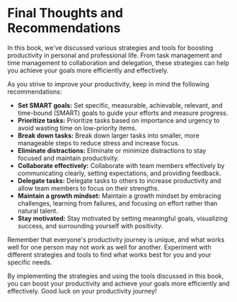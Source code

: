 # Final Thoughts and Recommendations

In this book, we've discussed various strategies and tools for boosting productivity in personal and professional life. From task management and time management to collaboration and delegation, these strategies can help you achieve your goals more efficiently and effectively.

As you strive to improve your productivity, keep in mind the following recommendations:

* **Set SMART goals:** Set specific, measurable, achievable, relevant, and time-bound (SMART) goals to guide your efforts and measure progress.
* **Prioritize tasks:** Prioritize tasks based on importance and urgency to avoid wasting time on low-priority items.
* **Break down tasks:** Break down larger tasks into smaller, more manageable steps to reduce stress and increase focus.
* **Eliminate distractions:** Eliminate or minimize distractions to stay focused and maintain productivity.
* **Collaborate effectively:** Collaborate with team members effectively by communicating clearly, setting expectations, and providing feedback.
* **Delegate tasks:** Delegate tasks to others to increase productivity and allow team members to focus on their strengths.
* **Maintain a growth mindset:** Maintain a growth mindset by embracing challenges, learning from failures, and focusing on effort rather than natural talent.
* **Stay motivated:** Stay motivated by setting meaningful goals, visualizing success, and surrounding yourself with positivity.

Remember that everyone's productivity journey is unique, and what works well for one person may not work as well for another. Experiment with different strategies and tools to find what works best for you and your specific needs.

By implementing the strategies and using the tools discussed in this book, you can boost your productivity and achieve your goals more efficiently and effectively. Good luck on your productivity journey!
